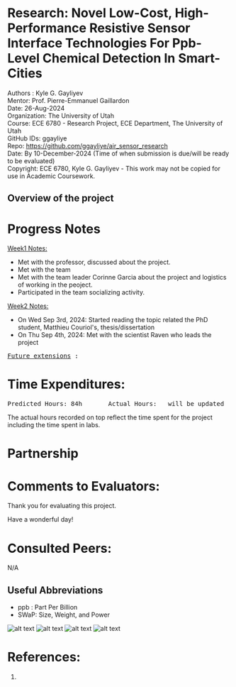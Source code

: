# Research: Novel Low-Cost, High-Performance Resistive Sensor Interface Technologies For Ppb-Level Chemical Detection In Smart-Cities

Authors : Kyle G. Gayliyev <br>
Mentor: Prof. Pierre-Emmanuel Gaillardon <br>
Date: 26-Aug-2024<br>
Organization: The University of Utah <br>
Course: ECE 6780 - Research Project, ECE Department, The University of Utah<br>
GitHub IDs: ggayliye <br>
Repo: https://github.com/ggayliye/air_sensor_research <br>
Date: By 10-December-2024 (Time of when submission is due/will be ready to be evaluated)<br>
Copyright: ECE 6780, Kyle G. Gayliyev - This work may not be copied for use in Academic Coursework.

## Overview of the project



# Progress Notes

<ins>Week1 Notes:</ins> <br>

- Met with the professor, discussed about the project.
- Met with the team
- Met with the team leader Corinne Garcia about the project and logistics of working in the peoject.
- Participated in the team socializing activity.

<ins>Week2 Notes:</ins> <br>

- On Wed Sep 3rd, 2024: Started reading the topic related the PhD student, Matthieu Couriol's, thesis/dissertation
- On Thu Sep 4th, 2024: Met with the scientist Raven who leads the project 




<pre><ins>Future extensions</ins> :  </pre>

# Time Expenditures:
<pre>Predicted Hours: 84h		Actual Hours:	will be updated		 </pre>

The actual hours recorded on top reflect the time spent for the project including the time 
spent in labs.

# Partnership

# Comments to Evaluators:


Thank you for evaluating this project. <br>

Have a wonderful day!

# Consulted Peers:
N/A

## Useful Abbreviations
- ppb : Part Per Billion
- SWaP: Size, Weight, and Power

![alt text](https://github.com/ggayliye/air_sensor_research/blob/main/img/1.jpg)
![alt text](https://github.com/ggayliye/air_sensor_research/blob/main/img/2.jpg)
![alt text](https://github.com/ggayliye/air_sensor_research/blob/main/img/3.jpg)
![alt text](https://github.com/ggayliye/air_sensor_research/blob/main/img/4.jpg)

# References:
1. 






